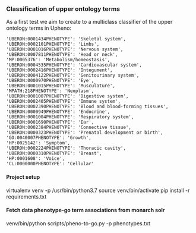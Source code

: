 ### Classification of upper ontology terms

As a first test we aim to create to a multiclass classifier of the
upper ontology terms in Upheno:

    'UBERON:0001434PHENOTYPE': 'Skeletal system',
    'UBERON:0002101PHENOTYPE': 'Limbs',
    'UBERON:0001016PHENOTYPE': 'Nervous system',
    'UBERON:0007811PHENOTYPE': 'Head or neck',
    'MP:0005376': 'Metabolism/homeostasis',
    'UBERON:0004535PHENOTYPE': 'Cardiovascular system',
    'UBERON:0002416PHENOTYPE': 'Integument',
    'UBERON:0004122PHENOTYPE': 'Genitourinary system',
    'UBERON:0000970PHENOTYPE': 'Eye',
    'UBERON:0001015PHENOTYPE': 'Musculature',
    'MPATH:218PHENOTYPE': 'Neoplasm',
    'UBERON:0001007PHENOTYPE': 'Digestive system',
    'UBERON:0002405PHENOTYPE': 'Immune system',
    'UBERON:0002390PHENOTYPE': 'Blood and blood-forming tissues',
    'UBERON:0000949PHENOTYPE': 'Endocrine',
    'UBERON:0001004PHENOTYPE': 'Respiratory system',
    'UBERON:0001690PHENOTYPE': 'Ear',
    'UBERON:0002384PHENOTYPE': 'Connective tissue',
    'UBERON:0000323PHENOTYPE': 'Prenatal development or birth',
    'GO:0040007PHENOTYPE': 'Growth',
    'HP:0025142': 'Symptom',
    'UBERON:0002224PHENOTYPE': 'Thoracic cavity',
    'UBERON:0000310PHENOTYPE': 'Breast',
    'HP:0001608': 'Voice',
    'CL:0000000PHENOTYPE': 'Cellular'

#### Project setup
virtualenv venv -p /usr/bin/python3.7
source venv/bin/activate
pip install -r requirements.txt
    
#### Fetch data phenotype-go term associations from monarch solr
venv/bin/python scripts/pheno-to-go.py -p phenotypes.txt

